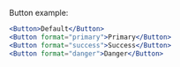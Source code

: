 Button example:

```jsx
<Button>Default</Button>
<Button format="primary">Primary</Button>
<Button format="success">Success</Button>
<Button format="danger">Danger</Button>
```

